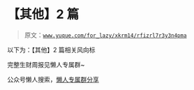 # 【其他】2 篇

> 原文：[`www.yuque.com/for_lazy/xkrm14/rfizrl7r3y3n4pma`](https://www.yuque.com/for_lazy/xkrm14/rfizrl7r3y3n4pma)

以下为：【其他】2 篇相关风向标

完整生财周报见懒人专属群~

公众号懒人搜索，[懒人专属群分享](https://lazybook.fun/#/blog/group)